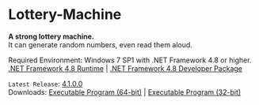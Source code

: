 # Lottery-Machine
**A strong lottery machine.**\
It can generate random numbers, even read them aloud.

Required Environment: Windows 7 SP1 with .NET Framework 4.8 or higher.\
[.NET Framework 4.8 Runtime](https://go.microsoft.com/fwlink/?linkid=2088631) | [.NET Framework 4.8 Developer Package](https://go.microsoft.com/fwlink/?linkid=2088517)

`Latest Release`: [4.1.0.0](https://github.com/Python-Object-Developers/Lottery-Machine/releases/tag/v4.1.0.0)\
Downloads: [Executable Program (64-bit)](https://github.com/Python-Object-Developers/Lottery-Machine/releases/download/v4.1.0.0/Lottery-Machine-4.1.0.0-AMD64.zip) | [Executable Program (32-bit)](https://github.com/Python-Object-Developers/Lottery-Machine/releases/download/v4.1.0.0/Lottery-Machine-4.1.0.0.zip)
